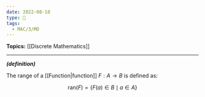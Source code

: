 ```yaml
---
date: 2022-08-18
type: 🧠
tags:
  - MAC/3/MD
---
```


**Topics:** [[Discrete Mathematics]]

---

_**(definition)**_

The range of a [[Function|function]] $F: A \to B$ is defined as:

$$
\text{ran}(F) = \{F(a) \in B \mid a \in A \}
$$

